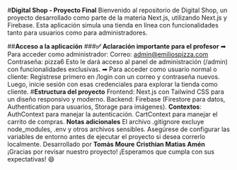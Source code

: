 #**Digital Shop - Proyecto Final**
Bienvenido al repositorio de Digital Shop, un proyecto desarrollado como parte de la materia Next.js, utilizando Next.js y Firebase. Esta aplicación simula una tienda en línea con funcionalidades tanto para usuarios como para administradores.

##**Acceso a la aplicación**
###**✅ Aclaración importante para el profesor**
➡ Para acceder como administrador:
Correo: admin@emiliospizza.com
Contraseña: pizza6
Esto le dará acceso al panel de administración (/admin) con funcionalidades exclusivas.
➡ Para acceder como usuario normal o cliente:
Regístrese primero en /login con un correo y contraseña nuevos.
Luego, inicie sesión con esas credenciales para explorar la tienda como cliente.
#**Estructura del proyecto**
Frontend: Next.js con Tailwind CSS para un diseño responsivo y moderno.
Backend: Firebase (Firestore para datos, Authentication para usuarios, Storage para imágenes).
**Contextos**:
AuthContext para manejar la autenticación.
CartContext para manejar el carrito de compras.
**Notas adicionales**
El archivo .gitignore excluye node_modules, .env y otros archivos sensibles.
Asegúrese de configurar las variables de entorno antes de ejecutar el proyecto si desea correrlo localmente.
Desarrollado por
**Tomás Moure**
**Cristhian Matias Amén**
¡Gracias por revisar nuestro proyecto!
¡Esperamos que cumpla con sus expectativas! 😄

